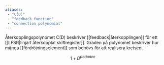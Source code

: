 ```yaml
---
aliases:
 - "C(D)"
 - "feedback function"
 - "connection polynomial"
---
```


Återkopplingspolynomet C(D) beskriver [[feedback|återkopplingen]] för ett [[LFSR|linjärt återkopplat skiftregister]]. Graden på polynomet beskriver hur många [[fördröjningselement]] som behövs för att realisera kretsen.

$$1+D^{perioden}$$